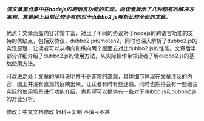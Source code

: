 ##### 该文章重点集中在nodejs的跨语言功能的实现，向读者展示了几种现有的解决方案和，算是网上目前比较少有的对于dubbo2.js解析比较全面的文章。
 
 优点：文章涵盖内容非常丰富，对比了不同的协议对于nodejs的跨语言功能的支持的优缺点，包括双协议，dubbo2.js和motan2，同时也深入解析了dubbo2.js的实现原理，让读者可以从横向和纵向两个层面去对比dubbo2.js的性能。文章后半部分详细介绍了dubbo2.js的使用方法，从实际操作带领读者了解dubbo2.js的基础使用方法。
 
可改进之处：文章的解释说明并不是非常的直观，具体细节体现在文章涉及的内容，图上并没有直观的反映出来，让读者有时有些迷惑。同时也期待会有一些结合实际的使用场景进行功能介绍，也希望可以提供有一些对于dubbo.js和dubbo2.js的对比分析。

修改：中文文档修改 妇科->复制 不慎->不甚